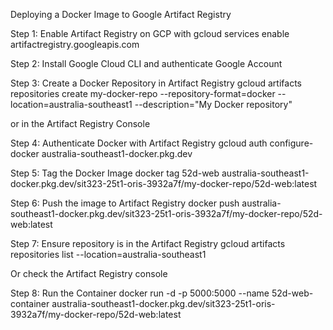 Deploying a Docker Image to Google Artifact Registry

Step 1: Enable Artifact Registry on GCP with 
  gcloud services enable artifactregistry.googleapis.com

Step 2: Install Google Cloud CLI and authenticate Google Account

Step 3: Create a Docker Repository in Artifact Registry
  gcloud artifacts repositories create my-docker-repo
      --repository-format=docker
      --location=australia-southeast1
      --description="My Docker repository"

  or in the Artifact Registry Console

Step 4: Authenticate Docker with Artifact Registry
  gcloud auth configure-docker australia-southeast1-docker.pkg.dev

Step 5: Tag the Docker Image
  docker tag 52d-web australia-southeast1-docker.pkg.dev/sit323-25t1-oris-3932a7f/my-docker-repo/52d-web:latest

Step 6: Push the image to Artifact Registry
  docker push australia-southeast1-docker.pkg.dev/sit323-25t1-oris-3932a7f/my-docker-repo/52d-web:latest

Step 7: Ensure repository is in the Artifact Registry
  gcloud artifacts repositories list --location=australia-southeast1

  Or check the Artifact Registry console

Step 8: Run the Container
  docker run -d -p 5000:5000 --name 52d-web-container australia-southeast1-docker.pkg.dev/sit323-25t1-oris-3932a7f/my-docker-repo/52d-web:latest
 



